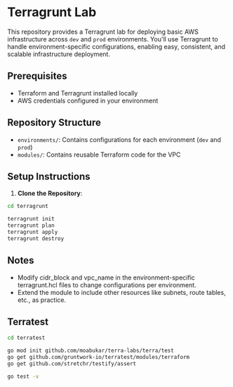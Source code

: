 # Terragrunt Lab

This repository provides a Terragrunt lab for deploying basic AWS infrastructure across `dev` and `prod` environments. You'll use Terragrunt to handle environment-specific configurations, enabling easy, consistent, and scalable infrastructure deployment.

## Prerequisites

- Terraform and Terragrunt installed locally
- AWS credentials configured in your environment

## Repository Structure

- `environments/`: Contains configurations for each environment (`dev` and `prod`)
- `modules/`: Contains reusable Terraform code for the VPC

## Setup Instructions

1. **Clone the Repository**:

```bash
cd terragrunt

terragrunt init
terragrunt plan
terragrunt apply
terragrunt destroy
```

## Notes

- Modify cidr_block and vpc_name in the environment-specific terragrunt.hcl files to change configurations per environment.
- Extend the module to include other resources like subnets, route tables, etc., as practice.


## Terratest

```sh
cd terratest

go mod init github.com/moabukar/terra-labs/terra/test
go get github.com/gruntwork-io/terratest/modules/terraform
go get github.com/stretchr/testify/assert

go test -v
```
